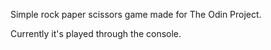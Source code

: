 Simple rock paper scissors game made for The Odin Project.

Currently it's played through the console.